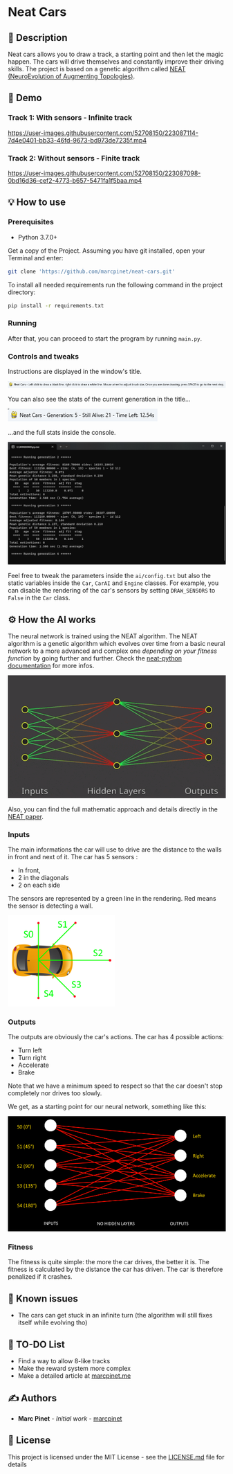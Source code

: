 # Neat Cars

## 📝 Description

Neat cars allows you to draw a track, a starting point and then let the magic happen. The cars will drive themselves and constantly improve their driving skills. The project is based on a genetic algorithm called [NEAT (NeuroEvolution of Augmenting Topologies)](https://en.wikipedia.org/wiki/Neuroevolution_of_augmenting_topologies).

## 🎥 Demo

### Track 1: With sensors - Infinite track

https://user-images.githubusercontent.com/52708150/223087114-7d4e0401-bb33-46fd-9673-bd973de7235f.mp4

### Track 2: Without sensors - Finite track

https://user-images.githubusercontent.com/52708150/223087098-0bd16d36-cef2-4773-b657-5471fa1f5baa.mp4



## 💡 How to use

### Prerequisites

* Python 3.7.0+

Get a copy of the Project. Assuming you have git installed, open your Terminal and enter:

```bash
git clone 'https://github.com/marcpinet/neat-cars.git'
```

To install all needed requirements run the following command in the project directory:

```bash
pip install -r requirements.txt
```

### Running

After that, you can proceed to start the program by running `main.py`.

### Controls and tweaks

Instructions are displayed in the window's title.

![title](readme_data/title1.png)

You can also see the stats of the current generation in the title...

![title2](readme_data/title2.png)

...and the full stats inside the console.

![cli_output](readme_data/cli_output.png)

Feel free to tweak the parameters inside the `ai/config.txt` but also the static variables inside the `Car`, `CarAI` and `Engine` classes.
For example, you can disable the rendering of the car's sensors by setting `DRAW_SENSORS` to `False` in the `Car` class.

## ⚙️ How the AI works

The neural network is trained using the NEAT algorithm. The NEAT algorithm is a genetic algorithm which evolves over time from a basic neural network to a more advanced and complex one *depending on your fitness function* by going further and further. Check the [neat-python documentation](https://neat-python.readthedocs.io/en/latest/neat_overview.html) for more infos.

![neat](readme_data/neat_example.gif)

Also, you can find the full mathematic approach and details directly in the [NEAT paper](https://nn.cs.utexas.edu/downloads/papers/stanley.ec02.pdf).

### Inputs

The main informations the car will use to drive are the distance to the walls in front and next of it. The car has 5 sensors :

- In front,
- 2 in the diagonals
- 2 on each side

The sensors are represented by a green line in the rendering. Red means the sensor is detecting a wall.

[![inputs](readme_data/car_sensors.png)](https://marcpinet.me)

### Outputs

The outputs are obviously the car's actions. The car has 4 possible actions:

- Turn left
- Turn right
- Accelerate
- Brake

Note that we have a minimum speed to respect so that the car doesn't stop completely nor drives too slowly.

We get, as a starting point for our neural network, something like this:

![nn](readme_data/neat_cars_init.png)

### Fitness

The fitness is quite simple: the more the car drives, the better it is. The fitness is calculated by the distance the car has driven. The car is therefore penalized if it crashes.

## 🐛 Known issues

* The cars can get stuck in an infinite turn (the algorithm will still fixes itself while evolving tho)

## 🥅 TO-DO List

* Find a way to allow 8-like tracks
* Make the reward system more complex
* Make a detailed article at [marcpinet.me](https://marcpinet.me)

## ✍️ Authors

* **Marc Pinet** - *Initial work* - [marcpinet](https://github.com/marcpinet)

## 📃 License

This project is licensed under the MIT License - see the [LICENSE.md](LICENSE.md) file for details
